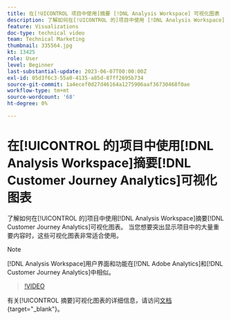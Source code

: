 ```yaml
---
title: 在[!UICONTROL 项目中使用]摘要 [!DNL Analysis Workspace] 可视化图表
description: 了解如何在[!UICONTROL 的]项目中使用 [!DNL Analysis Workspace] 摘要 [!DNL Customer Journey Analytics]可视化图表。
feature: Visualizations
doc-type: technical video
team: Technical Marketing
thumbnail: 335564.jpg
kt: 13425
role: User
level: Beginner
last-substantial-update: 2023-06-07T00:00:00Z
exl-id: 05d3f6c3-55a0-4135-a85d-87ff2695b734
source-git-commit: 1a4ecef0d27d46164a1275906aaf36730468f0ae
workflow-type: tm+mt
source-wordcount: '68'
ht-degree: 0%

---
```


# 在[!UICONTROL 的]项目中使用[!DNL Analysis Workspace]摘要[!DNL Customer Journey Analytics]可视化图表

了解如何在[!UICONTROL 的]项目中使用[!DNL Analysis Workspace]摘要[!DNL Customer Journey Analytics]可视化图表。 当您想要突出显示项目中的大量重要内容时，这些可视化图表非常适合使用。

>[!NOTE]
>
>[!DNL Analysis Workspace]用户界面和功能在[!DNL Adobe Analytics]和[!DNL Customer Journey Analytics]中相似。

>[!VIDEO](https://video.tv.adobe.com/v/335564/?quality=12&learn=on)

有关[!UICONTROL 摘要]可视化图表的详细信息，请访问[文档](https://experienceleague.adobe.com/docs/analytics-platform/using/cja-workspace/visualizations/summary-number-change.html?lang=zh-Hans){target="_blank"}。
